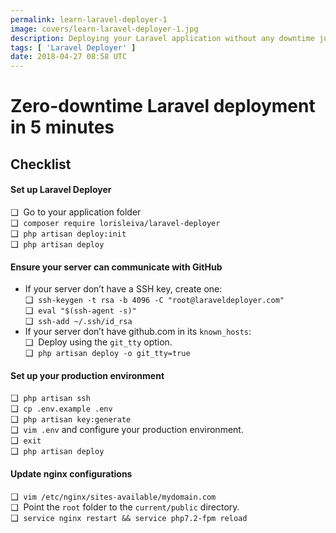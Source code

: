 ```yaml
---
permalink: learn-laravel-deployer-1
image: covers/learn-laravel-deployer-1.jpg
description: Deploying your Laravel application without any downtime just got easier. This video helps you get started in 5 minutes only.
tags: [ 'Laravel Deployer' ]
date: 2018-04-27 08:58 UTC
---
```


# Zero-downtime Laravel deployment in 5 minutes

<YouTube url="https://www.youtube.com/embed/EaCd1ocep8A?rel=0" />

## Checklist

#### Set up Laravel Deployer
❑ &nbsp;Go to your application folder \
❑ &nbsp;`composer require lorisleiva/laravel-deployer` \
❑ &nbsp;`php artisan deploy:init` \
❑ &nbsp;`php artisan deploy`

#### Ensure your server can communicate with GitHub
- If your server don’t have a SSH key, create one: \
	❑ &nbsp;`ssh-keygen -t rsa -b 4096 -C "root@laraveldeployer.com"` \
	❑ &nbsp;`eval "$(ssh-agent -s)"` \
	❑ &nbsp;`ssh-add ~/.ssh/id_rsa`
- If your server don’t have github.com in its `known_hosts`: \
	❑ &nbsp;Deploy using the `git_tty` option. \
	❑ &nbsp;`php artisan deploy -o git_tty=true`

#### Set up your production environment
❑ &nbsp;`php artisan ssh` \
❑ &nbsp;`cp .env.example .env` \
❑ &nbsp;`php artisan key:generate` \
❑ &nbsp;`vim .env` and configure your production environment. \
❑ &nbsp;`exit` \
❑ &nbsp;`php artisan deploy`

#### Update nginx configurations
❑ &nbsp;`vim /etc/nginx/sites-available/mydomain.com` \
❑ &nbsp;Point the `root` folder to the `current/public` directory. \
❑ &nbsp;`service nginx restart && service php7.2-fpm reload`